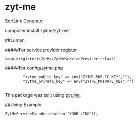 # zyt-me
SortLink Generator

composer install zytme/zyt-me

##Lumen

#####For service provider register
```
$app->register(\ZytMe\ZytMeServiceProvider::class);
```

#####For config/zytme.php


```
        "zytme_public_key" => env("ZYTME_PUBLIC_KEY",""),
        "zytme_private_key" => env("ZYTME_PRIVATE_KEY","")
        
```

This package was built using [zyt.me](https://zyt.me).


##Using Example
```
ZytMeServiceFacade::shorten('YOUR_LINK'));
```

